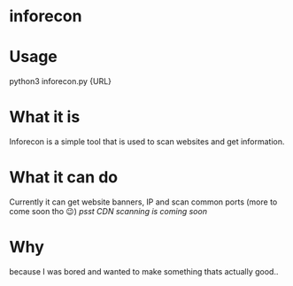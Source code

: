 # inforecon

# Usage
python3 inforecon.py {URL}

# What it is
Inforecon is a simple tool that is used to scan websites and get information.

# What it can do
Currently it can get website banners, IP and scan common ports (more to come soon tho 😉)
*psst CDN scanning is coming soon*

# Why
because I was bored and wanted to make something thats actually good..
